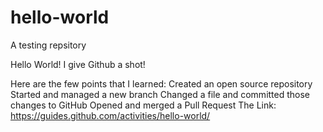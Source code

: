 # hello-world
A testing repsitory

Hello World! 
I give Github a shot!


Here are the few points that I learned:
    Created an open source repository
    Started and managed a new branch
    Changed a file and committed those changes to GitHub
    Opened and merged a Pull Request
 The Link: https://guides.github.com/activities/hello-world/
 
